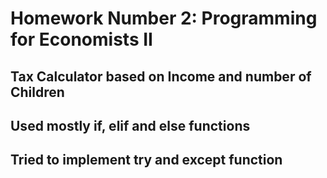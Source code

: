 # Homework Number 2: Programming for Economists II
## Tax Calculator based on Income and number of Children
## Used mostly if, elif and else functions 
## Tried to implement try and except function
